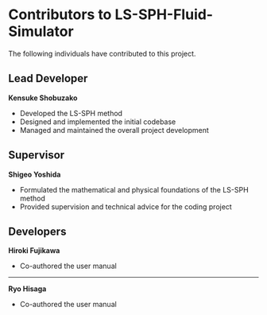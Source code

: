 # Contributors to LS-SPH-Fluid-Simulator

The following individuals have contributed to this project.

## Lead Developer

**Kensuke Shobuzako**  
- Developed the LS-SPH method
- Designed and implemented the initial codebase
- Managed and maintained the overall project development


## Supervisor

**Shigeo Yoshida**  
- Formulated the mathematical and physical foundations of the LS-SPH method  
- Provided supervision and technical advice for the coding project


## Developers

**Hiroki Fujikawa**  
- Co-authored the user manual  
<!--- Reported bugs and contributed fixes -->

---

**Ryo Hisaga**  
- Co-authored the user manual  
<!--- Reported bugs and contributed fixes -->